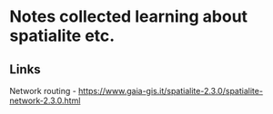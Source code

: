 # Notes collected learning about spatialite etc.

## Links

Network routing - https://www.gaia-gis.it/spatialite-2.3.0/spatialite-network-2.3.0.html
